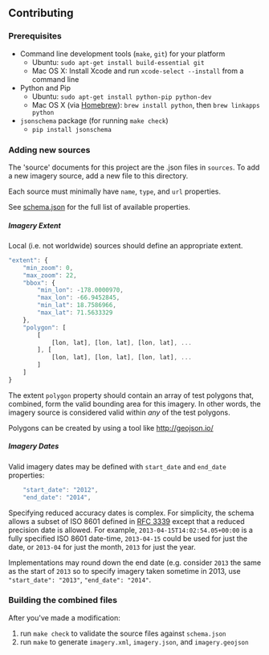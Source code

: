 ## Contributing

### Prerequisites
* Command line development tools (`make`, `git`) for your platform
  * Ubuntu: `sudo apt-get install build-essential git`
  * Mac OS X: Install Xcode and run `xcode-select --install` from a command line
* Python and Pip
  * Ubuntu: `sudo apt-get install python-pip python-dev`
  * Mac OS X (via [Homebrew](http://brew.sh/)): `brew install python`, then `brew linkapps python`
* `jsonschema` package (for running `make check`)
  * `pip install jsonschema`

### Adding new sources
The 'source' documents for this project are the .json files in `sources`. To add
a new imagery source, add a new file to this directory.

Each source must minimally have `name`, `type`, and `url` properties.

See [schema.json](schema.json) for the full list of available properties.


##### Imagery Extent

Local (i.e. not worldwide) sources should define an appropriate extent.

```js
"extent": {
    "min_zoom": 0,
    "max_zoom": 22,
    "bbox": {
        "min_lon": -178.0000970,
        "max_lon": -66.9452845,
        "min_lat": 18.7586966,
        "max_lat": 71.5633329
    },
    "polygon": [
        [
            [lon, lat], [lon, lat], [lon, lat], ...
        ], [
            [lon, lat], [lon, lat], [lon, lat], ...
        ]
    ]
}
```

The extent `polygon` property should contain an array of test polygons that,
combined, form the valid bounding area for this imagery. In other words, the
imagery source is considered valid within *any* of the test polygons.

Polygons can be created by using a tool like http://geojson.io/


##### Imagery Dates

Valid imagery dates may be defined with `start_date` and `end_date` properties:
```js
    "start_date": "2012",
    "end_date": "2014",
```

Specifying reduced accuracy dates is complex. For simplicity, the schema allows
a subset of ISO 8601 defined in [RFC 3339](http://tools.ietf.org/html/rfc3339#section-5.6)
except that a reduced precision date is allowed. For example, `2013-04-15T14:02:54.05+00:00`
is a fully specified ISO 8601 date-time, `2013-04-15` could be used for just the date,
or `2013-04` for just the month, `2013` for just the year.

Implementations may round down the end date (e.g. consider `2013` the same as the
start of `2013` so to specify imagery taken sometime in 2013, use `"start_date": "2013"`,
`"end_date": "2014"`.


### Building the combined files

After you've made a modification:

1. run `make check` to validate the source files against `schema.json`
2. run `make` to generate `imagery.xml`, `imagery.json`, and `imagery.geojson`
